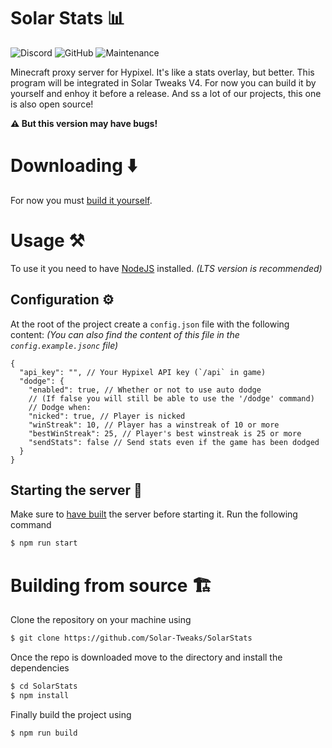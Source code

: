 # Solar Stats 📊
![Discord](https://img.shields.io/discord/880500602910679112?color=404eed&logo=discord&logoColor=%23fff&style=for-the-badge)
![GitHub](https://img.shields.io/github/license/Solar-Tweaks/SolarStats?style=for-the-badge)
![Maintenance](https://img.shields.io/maintenance/yes/2022?style=for-the-badge)

Minecraft proxy server for Hypixel. It's like a stats overlay, but better. This program will be integrated in Solar Tweaks V4. For now you can build it by yourself and enhoy it before a release. And ss a lot of our projects, this one is also open source!

**⚠️ But this version may have bugs!**

# Downloading ⬇️
For now you must [build it yourself](#building-from-source-%EF%B8%8F).

# Usage ⚒️

To use it you need to have [NodeJS](https://nodejs.org/en/) installed. *(LTS version is recommended)*

## Configuration ⚙️
At the root of the project create a `config.json` file with the following content: *(You can also find the content of this file in the `config.example.jsonc` file)*
```json5
{
  "api_key": "", // Your Hypixel API key (`/api` in game)
  "dodge": {
    "enabled": true, // Whether or not to use auto dodge
    // (If false you will still be able to use the '/dodge' command)
    // Dodge when:
    "nicked": true, // Player is nicked
    "winStreak": 10, // Player has a winstreak of 10 or more
    "bestWinStreak": 25, // Player's best winstreak is 25 or more
    "sendStats": false // Send stats even if the game has been dodged
  }
}
```

## Starting the server 🚀
Make sure to [have built](#building-from-source-%EF%B8%8F) the server before starting it.
Run the following command
```bash
$ npm run start
```

# Building from source 🏗️
Clone the repository on your machine using
```bash
$ git clone https://github.com/Solar-Tweaks/SolarStats
```
Once the repo is downloaded move to the directory and install the dependencies
```bash
$ cd SolarStats
$ npm install
```
Finally build the project using
```bash
$ npm run build
```